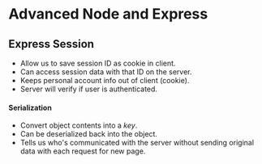 # Advanced Node and Express

## Express Session
- Allow us to save session ID as cookie in client.
- Can access session data with that ID on the server.
- Keeps personal account info out of client (cookie).
- Server will verify if user is authenticated.

#### Serialization
- Convert object contents into a *key*.
- Can be deserialized back into the object.
- Tells us who's communicated with the server without sending original data with each request for new page.
